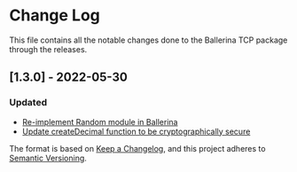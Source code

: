 # Change Log
This file contains all the notable changes done to the Ballerina TCP package through the releases.

## [1.3.0] - 2022-05-30

### Updated
- [Re-implement Random module in Ballerina](https://github.com/ballerina-platform/ballerina-standard-library/issues/2661)
- [Update createDecimal function to be cryptographically secure](https://github.com/ballerina-platform/ballerina-standard-library/issues/2876)

The format is based on [Keep a Changelog](https://keepachangelog.com/en/1.0.0/), and this project adheres to [Semantic Versioning](https://semver.org/spec/v2.0.0.html).
